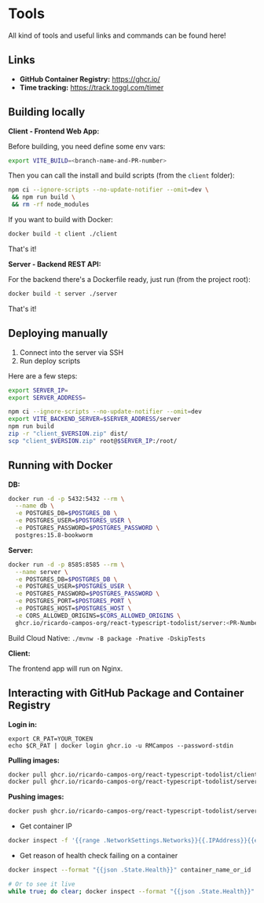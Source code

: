 # Tools

All kind of tools and useful links and commands can be found here!

## Links

- **GitHub Container Registry:** https://ghcr.io/
- **Time tracking:** https://track.toggl.com/timer

## Building locally

**Client - Frontend Web App:**

Before building, you need define some env vars:

```bash
export VITE_BUILD=<branch-name-and-PR-number>
```

Then you can call the install and build scripts (from the `client` folder):

```bash
npm ci --ignore-scripts --no-update-notifier --omit=dev \
 && npm run build \
 && rm -rf node_modules
```

If you want to build with Docker:
```sh
docker build -t client ./client
```

That's it!

**Server - Backend REST API:**

For the backend there's a Dockerfile ready, just run (from the project root):

```bash
docker build -t server ./server
```

That's it!

## Deploying manually

1. Connect into the server via SSH
2. Run deploy scripts

Here are a few steps:

```bash
export SERVER_IP=
export SERVER_ADDRESS=

npm ci --ignore-scripts --no-update-notifier --omit=dev
export VITE_BACKEND_SERVER=$SERVER_ADDRESS/server
npm run build
zip -r "client_$VERSION.zip" dist/
scp "client_$VERSION.zip" root@$SERVER_IP:/root/
```

## Running with Docker

**DB:**

```bash
docker run -d -p 5432:5432 --rm \
  --name db \
  -e POSTGRES_DB=$POSTGRES_DB \
  -e POSTGRES_USER=$POSTGRES_USER \
  -e POSTGRES_PASSWORD=$POSTGRES_PASSWORD \
  postgres:15.8-bookworm
```

**Server:**

```bash
docker run -d -p 8585:8585 --rm \
  --name server \
  -e POSTGRES_DB=$POSTGRES_DB \
  -e POSTGRES_USER=$POSTGRES_USER \
  -e POSTGRES_PASSWORD=$POSTGRES_PASSWORD \
  -e POSTGRES_PORT=$POSTGRES_PORT \
  -e POSTGRES_HOST=$POSTGRES_HOST \
  -e CORS_ALLOWED_ORIGINS=$CORS_ALLOWED_ORIGINS \
  ghcr.io/ricardo-campos-org/react-typescript-todolist/server:<PR-Number>
```

Build Cloud Native: `./mvnw -B package -Pnative -DskipTests`

**Client:**

The frontend app will run on Nginx.

## Interacting with GitHub Package and Container Registry

**Login in:**

```
export CR_PAT=YOUR_TOKEN
echo $CR_PAT | docker login ghcr.io -u RMCampos --password-stdin
```

**Pulling images:**

```sh
docker pull ghcr.io/ricardo-campos-org/react-typescript-todolist/client:50
docker pull ghcr.io/ricardo-campos-org/react-typescript-todolist/server:50
```

**Pushing images:**
```sh
docker push ghcr.io/ricardo-campos-org/react-typescript-todolist/server:316
```

- Get container IP

```sh
docker inspect -f '{{range .NetworkSettings.Networks}}{{.IPAddress}}{{end}}' db
```

- Get reason of health check failing on a container
```sh
docker inspect --format "{{json .State.Health}}" container_name_or_id | jq

# Or to see it live
while true; do clear; docker inspect --format "{{json .State.Health}}" server | jq; sleep 1; done
```
